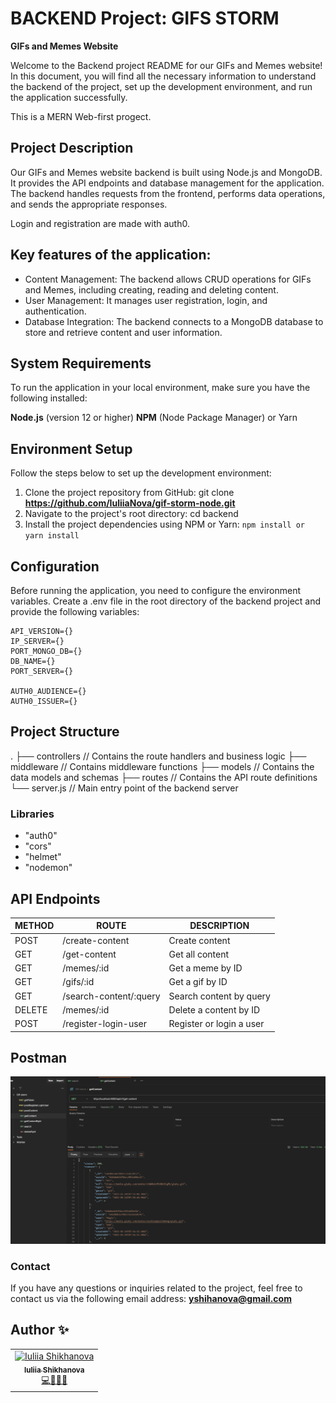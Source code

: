 # BACKEND Project: GIFS STORM 
**GIFs and Memes Website**

Welcome to the Backend project README for our GIFs and Memes website! In this document, you will find all the necessary information to understand the backend of the project, set up the development environment, and run the application successfully.

This is a MERN Web-first progect.

## Project Description
Our GIFs and Memes website backend is built using Node.js and MongoDB. It provides the API endpoints and database management for the application. The backend handles requests from the frontend, performs data operations, and sends the appropriate responses.

Login and registration are made with auth0.

## Key features of the application:

- Content Management: The backend allows CRUD operations for GIFs and Memes, including creating, reading and deleting content.
- User Management: It manages user registration, login, and authentication.
- Database Integration: The backend connects to a MongoDB database to store and retrieve content and user information.

## System Requirements
To run the application in your local environment, make sure you have the following installed:

**Node.js** (version 12 or higher)
**NPM** (Node Package Manager) or Yarn

## Environment Setup
Follow the steps below to set up the development environment:

1. Clone the project repository from GitHub: git clone **https://github.com/IuliiaNova/gif-storm-node.git**
2. Navigate to the project's root directory: cd backend
3. Install the project dependencies using NPM or Yarn: ``npm install or yarn install``

## Configuration
Before running the application, you need to configure the environment variables. Create a .env file in the root directory of the backend project and provide the following variables:

```
API_VERSION={}
IP_SERVER={}
PORT_MONGO_DB={}
DB_NAME={}
PORT_SERVER={}

AUTH0_AUDIENCE={}
AUTH0_ISSUER={}

```

## Project Structure

.
├── controllers      // Contains the route handlers and business logic
├── middleware       // Contains middleware functions
├── models           // Contains the data models and schemas
├── routes           // Contains the API route definitions
└── server.js        // Main entry point of the backend server

### Libraries 
+ "auth0" 
+ "cors"
+ "helmet"
+ "nodemon"

## API Endpoints 

| METHOD | ROUTE                  | DESCRIPTION               |
| ------ | ---------------------- | ------------------------- |
| POST   | /create-content        | Create content            |
| GET    | /get-content           | Get all content           |
| GET    | /memes/:id             | Get a meme by ID          |
| GET    | /gifs/:id              | Get a gif by ID           |
| GET    | /search-content/:query | Search content by query   |
| DELETE | /memes/:id             | Delete a content by ID    |
| POST   | /register-login-user   | Register or login a user  |


## Postman 

![Postman](./assets/pm.png)

### Contact
If you have any questions or inquiries related to the project, feel free to contact us via the following email address: **yshihanova@gmail.com**

## Author ✨
<table>
  <td align="center">
    <a href="https://github.com/IuliiaNova">
      <img src="https://avatars.githubusercontent.com/u/115942758" width="100px" alt="Iuliia Shikhanova"/>
      <br />
      <sub>
      <b>Iuliia Shikhanova</b>
      </sub>
    </a>
    <br />
    <a href="#code-luliianova" title="code-tools-maintenance-design">💻🔧🚧🎨</a>
  </td>
  </tr>
  </table>
